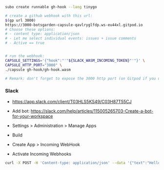 

```bash
subo create runnable gh-hook --lang tinygo

# create a github webhook with this url:
$(gp url 3000)
https://3000-botsgarden-capsule-qavlryglfdp.ws-eu44xl.gitpod.io
# Choose these options:
# - content type: application/json
# - Let me select individual events: issues + issue comments
# - Active == true


# run the webhook:
CAPSULE_SETTINGS='{"hook":"'"${SLACK_WASM_INCOMING_TOKEN}"'"}' \
CAPSULE_HTTP_PORT="3000" \
./capsule gh-hook/gh-hook.wasm

# Remark: don't forget to expose the 3000 http port (on Gitpod if you use Gitpod)
```


### Slack

- https://app.slack.com/client/T03HLS5KS49/C03H87T55CJ
- Add bot: https://slack.com/help/articles/115005265703-Create-a-bot-for-your-workspace

- Settings > Administration > Manage Apps
- Build
- Create App > Incoming WebHook
- Activate Incoming Webhooks

```bash
curl -X POST -H 'Content-type: application/json' --data '{"text":"Hello, World!"}' ${SLACK_WASM_INCOMING_TOKEN}
```